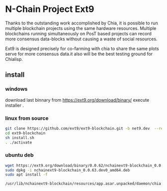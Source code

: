 # N-Chain Project Ext9

Thanks to the outstanding work accomplished by Chia, it is possible to run multiple blockchain projects using the same hardware resources. Multiple blockchains running simultaneously on PosT based projects can record more consensus data-blocks without causing a waste of social resources.

Ext9 is designed precisely for co-farming with chia to share the same plots serve for more consensus data.it also will be the best testing ground for Chialisp.

## install 

### windows

download last binnary from https://ext9.org/download/binary/
execute installer .

### linux from source 
```bash 
git clone https://github.com/ext9/ext9-blockchain.git -b net9.dev  --recurse-submodules
cd ext9-blockchain
sh install.sh
. ./activate
```

### ubuntu deb
```bash
wget https://ext9.org/download/binary/0.0.62/nchainext9-blockchain_0.0.63.dev0_amd64.deb
sudo dpkg -i nchainext9-blockchain_0.0.63.dev0_amd64.deb
sudo apt install -f

/usr/lib/nchainext9-blockchain/resources/app.asar.unpacked/daemon/chia start farmer
```

